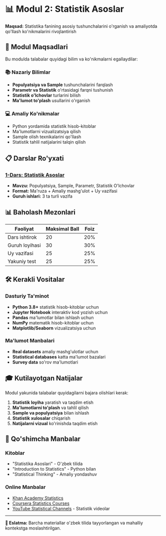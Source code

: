 # 📊 Modul 2: Statistik Asoslar

**Maqsad:** Statistika fanining asosiy tushunchalarini o'rganish va amaliyotda qo'llash ko'nikmalarini rivojlantirish

## 🎯 Modul Maqsadlari

Bu modulda talabalar quyidagi bilim va ko'nikmalarni egallaydilar:

### 📚 Nazariy Bilimlar
- **Populyatsiya va Sample** tushunchalarini farqlash
- **Parametr va Statistik** o'rtasidagi farqni tushunish
- **Statistik o'lchovlar** turlarini bilish
- **Ma'lumot to'plash** usullarini o'rganish

### 💻 Amaliy Ko'nikmalar
- Python yordamida statistik hisob-kitoblar
- Ma'lumotlarni vizualizatsiya qilish
- Sample olish texnikalarini qo'llash
- Statistik tahlil natijalarini talqin qilish

## 📋 Darslar Ro'yxati

### [1-Dars: Statistik Asoslar](1-statistical-basics/)
- **Mavzu:** Populyatsiya, Sample, Parametr, Statistik O'lchovlar
- **Format:** Ma'ruza + Amaliy mashg'ulot + Uy vazifasi
- **Guruh ishlari:** 3 ta turli vazifa

## 📊 Baholash Mezonlari

| Faoliyat | Maksimal Ball | Foiz |
|----------|---------------|------|
| Dars ishtirok | 20 | 20% |
| Guruh loyihasi | 30 | 30% |
| Uy vazifasi | 25 | 25% |
| Yakuniy test | 25 | 25% |

## 🛠️ Kerakli Vositalar

### Dasturiy Ta'minot
- **Python 3.8+** statistik hisob-kitoblar uchun
- **Jupyter Notebook** interaktiv kod yozish uchun
- **Pandas** ma'lumotlar bilan ishlash uchun
- **NumPy** matematik hisob-kitoblar uchun
- **Matplotlib/Seaborn** vizualizatsiya uchun

### Ma'lumot Manbalari
- **Real datasets** amaliy mashg'ulotlar uchun
- **Statistical databases** katta ma'lumot bazalari
- **Survey data** so'rov ma'lumotlari

## 🎓 Kutilayotgan Natijalar

Modul yakunida talabalar quyidagilarni bajara olishlari kerak:

1. **Statistik loyiha** yaratish va taqdim etish
2. **Ma'lumotlarni to'plash** va tahlil qilish
3. **Sample va populyatsiya** bilan ishlash
4. **Statistik xulosalar** chiqarish
5. **Natijalarni vizual** ko'rinishda taqdim etish

## 📖 Qo'shimcha Manbalar

### Kitoblar
- "Statistika Asoslari" - O'zbek tilida
- "Introduction to Statistics" - Python bilan
- "Statistical Thinking" - Amaliy yondashuv

### Online Manbalar
- [Khan Academy Statistics](https://www.khanacademy.org/math/statistics-probability)
- [Coursera Statistics Courses](https://www.coursera.org/browse/data-science/probability-and-statistics)
- [YouTube Statistical Channels](https://youtube.com) - Statistik videolar

---

**📝 Eslatma:** Barcha materiallar o'zbek tilida tayyorlangan va mahalliy kontekstga moslashtirilgan.
